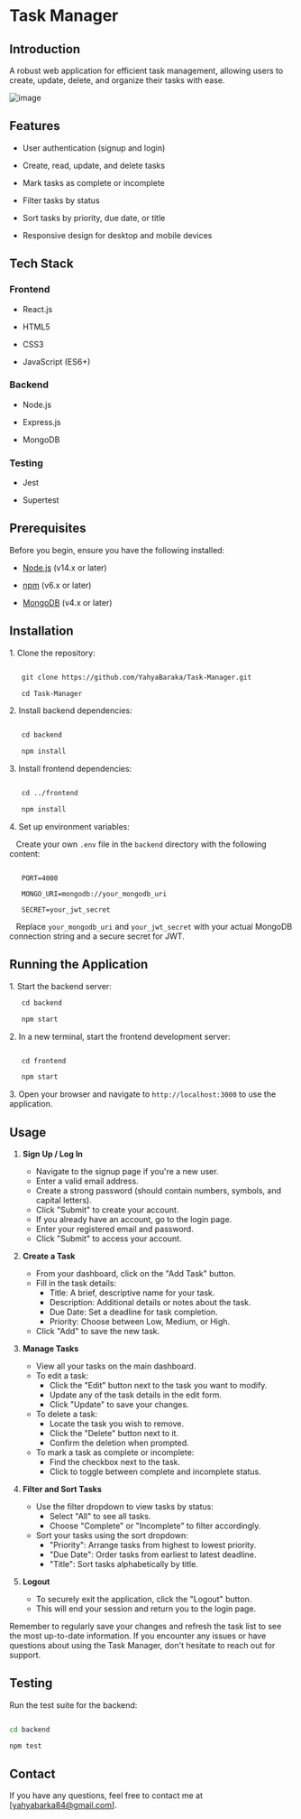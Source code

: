 # Task Manager

## Introduction

A robust web application for efficient task management, allowing users to create, update, delete, and organize their tasks with ease.


![image](https://github.com/user-attachments/assets/f1bfd46a-db81-4d20-8f7a-50ba422a18d4)



## Features

- User authentication (signup and login)

- Create, read, update, and delete tasks

- Mark tasks as complete or incomplete

- Filter tasks by status

- Sort tasks by priority, due date, or title

- Responsive design for desktop and mobile devices

## Tech Stack

### Frontend

- React.js

- HTML5

- CSS3

- JavaScript (ES6+)

### Backend

- Node.js

- Express.js

- MongoDB

### Testing

- Jest

- Supertest

## Prerequisites

Before you begin, ensure you have the following installed:

- [Node.js](https://nodejs.org/) (v14.x or later)

- [npm](https://www.npmjs.com/) (v6.x or later)

- [MongoDB](https://www.mongodb.com/) (v4.x or later)

## Installation

1\. Clone the repository:

   ```bash

   git clone https://github.com/YahyaBaraka/Task-Manager.git

   cd Task-Manager

   ```

2\. Install backend dependencies:

   ```bash

   cd backend

   npm install

   ```

3\. Install frontend dependencies:

   ```bash

   cd ../frontend

   npm install

   ```

4\. Set up environment variables:

   Create your own `.env` file in the `backend` directory with the following content:

  ```

   PORT=4000

   MONGO_URI=mongodb://your_mongodb_uri

   SECRET=your_jwt_secret

   ```

   Replace `your_mongodb_uri` and `your_jwt_secret` with your actual MongoDB connection string and a secure secret for JWT.

## Running the Application

1\. Start the backend server:

   ```bash
   cd backend

   npm start
   ```

2\. In a new terminal, start the frontend development server:
   
   ```bash

   cd frontend

   npm start
   ```

3\. Open your browser and navigate to `http://localhost:3000` to use the application.

## Usage

1. **Sign Up / Log In**
   - Navigate to the signup page if you're a new user.
   - Enter a valid email address.
   - Create a strong password (should contain numbers, symbols, and capital letters).
   - Click "Submit" to create your account.
   - If you already have an account, go to the login page.
   - Enter your registered email and password.
   - Click "Submit" to access your account.

2. **Create a Task**
   - From your dashboard, click on the "Add Task" button.
   - Fill in the task details:
     - Title: A brief, descriptive name for your task.
     - Description: Additional details or notes about the task.
     - Due Date: Set a deadline for task completion.
     - Priority: Choose between Low, Medium, or High.
   - Click "Add" to save the new task.

3. **Manage Tasks**
   - View all your tasks on the main dashboard.
   - To edit a task:
     - Click the "Edit" button next to the task you want to modify.
     - Update any of the task details in the edit form.
     - Click "Update" to save your changes.
   - To delete a task:
     - Locate the task you wish to remove.
     - Click the "Delete" button next to it.
     - Confirm the deletion when prompted.
   - To mark a task as complete or incomplete:
     - Find the checkbox next to the task.
     - Click to toggle between complete and incomplete status.

4. **Filter and Sort Tasks**
   - Use the filter dropdown to view tasks by status:
     - Select "All" to see all tasks.
     - Choose "Complete" or "Incomplete" to filter accordingly.
   - Sort your tasks using the sort dropdown:
     - "Priority": Arrange tasks from highest to lowest priority.
     - "Due Date": Order tasks from earliest to latest deadline.
     - "Title": Sort tasks alphabetically by title.

5. **Logout**
   - To securely exit the application, click the "Logout" button.
   - This will end your session and return you to the login page.

Remember to regularly save your changes and refresh the task list to see the most up-to-date information. If you encounter any issues or have questions about using the Task Manager, don't hesitate to reach out for support.
     
## Testing

Run the test suite for the backend:

```bash

cd backend

npm test

```


## Contact

If you have any questions, feel free to contact me at [yahyabarka84@gmail.com].
